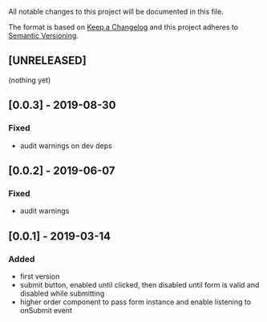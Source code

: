 All notable changes to this project will be documented in this file.

The format is based on [Keep a Changelog](http://keepachangelog.com/en/1.0.0/)
and this project adheres to [Semantic Versioning](http://semver.org/spec/v2.0.0.html).

## [UNRELEASED]
(nothing yet)

## [0.0.3] - 2019-08-30
### Fixed
- audit warnings on dev deps

## [0.0.2] - 2019-06-07
### Fixed
- audit warnings

## [0.0.1] - 2019-03-14
### Added
- first version
- submit button, enabled until clicked, then disabled until form is valid and disabled while submitting
- higher order component to pass form instance and enable listening to onSubmit event 
